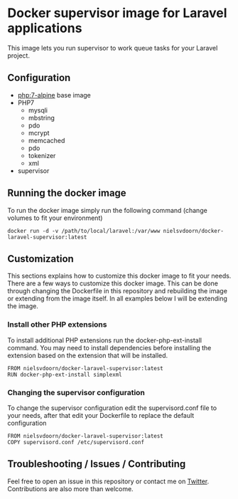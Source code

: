 # Docker supervisor image for Laravel applications
This image lets you run supervisor to work queue tasks for your Laravel project.

## Configuration
- [php:7-alpine](https://hub.docker.com/_/php/) base image
- PHP7
  - mysqli
  - mbstring
  - pdo
  - mcrypt
  - memcached
  - pdo
  - tokenizer
  - xml
- supervisor

## Running the docker image
To run the docker image simply run the following command (change volumes to fit your environment)
```
docker run -d -v /path/to/local/laravel:/var/www nielsvdoorn/docker-laravel-supervisor:latest
```

## Customization
This sections explains how to customize this docker image to fit your needs. There are a few ways to customize this docker image. This can be done through changing the Dockerfile in this repository and rebuilding the image or extending from the image itself. In all examples below I will be extending the image.

### Install other PHP extensions
To install additional PHP extensions run the docker-php-ext-install command. You may need to install dependencies before installing the extension based on the extension that will be installed.
```
FROM nielsvdoorn/docker-laravel-supervisor:latest
RUN docker-php-ext-install simplexml
```

### Changing the supervisor configuration
To change the supervisor configuration edit the supervisord.conf file to your needs, after that edit your Dockerfile to replace the default configuration
```
FROM nielsvdoorn/docker-laravel-supervisor:latest
COPY supervisord.conf /etc/supervisord.conf
```

## Troubleshooting / Issues / Contributing
Feel free to open an issue in this repository or contact me on [Twitter](https://twitter.com/Niels277). Contributions are also more than welcome.
